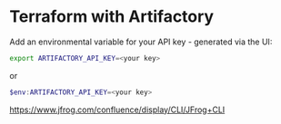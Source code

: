 # Terraform with Artifactory

Add an environmental variable for your API key - generated via the UI:

```bash
export ARTIFACTORY_API_KEY=<your key>
```

or

```powershell
$env:ARTIFACTORY_API_KEY=<your key>
```

https://www.jfrog.com/confluence/display/CLI/JFrog+CLI
